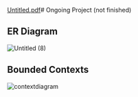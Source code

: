 [Untitled.pdf](https://github.com/user-attachments/files/18592094/Untitled.pdf)# Ongoing Project (not finished)

## ER Diagram
![Untitled (8)](https://github.com/user-attachments/assets/826846fa-333b-4b42-b648-a09a9a4fa7c7)


## Bounded Contexts
![contextdiagram](https://github.com/user-attachments/assets/00884e30-c212-42fb-af9c-3051a08f4804)
